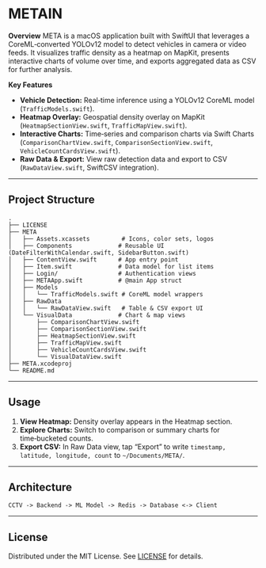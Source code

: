 # METAIN

**Overview**
META is a macOS application built with SwiftUI that leverages a CoreML‑converted YOLOv12 model to detect vehicles in camera or video feeds. It visualizes traffic density as a heatmap on MapKit, presents interactive charts of volume over time, and exports aggregated data as CSV for further analysis.

**Key Features**

- **Vehicle Detection:** Real‑time inference using a YOLOv12 CoreML model (`TrafficModels.swift`).
- **Heatmap Overlay:** Geospatial density overlay on MapKit (`HeatmapSectionView.swift`, `TrafficMapView.swift`).
- **Interactive Charts:** Time‑series and comparison charts via Swift Charts (`ComparisonChartView.swift`, `ComparisonSectionView.swift`, `VehicleCountCardsView.swift`).
- **Raw Data & Export:** View raw detection data and export to CSV (`RawDataView.swift`, SwiftCSV integration).

---

## Project Structure

```text
.
├── LICENSE
├── META
│   ├── Assets.xcassets         # Icons, color sets, logos
│   ├── Components             # Reusable UI (DateFilterWithCalendar.swift, SidebarButton.swift)
│   ├── ContentView.swift      # App entry point
│   ├── Item.swift             # Data model for list items
│   ├── Login/                 # Authentication views
│   ├── METAApp.swift          # @main App struct
│   ├── Models
│   │   └── TrafficModels.swift # CoreML model wrappers
│   ├── RawData
│   │   └── RawDataView.swift   # Table & CSV export UI
│   └── VisualData             # Chart & map views
│       ├── ComparisonChartView.swift
│       ├── ComparisonSectionView.swift
│       ├── HeatmapSectionView.swift
│       ├── TrafficMapView.swift
│       ├── VehicleCountCardsView.swift
│       └── VisualDataView.swift
├── META.xcodeproj
└── README.md
```

---

## Usage

1. **View Heatmap:** Density overlay appears in the Heatmap section.
2. **Explore Charts:** Switch to comparison or summary charts for time‑bucketed counts.
3. **Export CSV:** In Raw Data view, tap “Export” to write `timestamp, latitude, longitude, count` to `~/Documents/META/`.

---

## Architecture

```
CCTV -> Backend -> ML Model -> Redis -> Database <-> Client
```

---

## License

Distributed under the MIT License. See [LICENSE](./LICENSE) for details.
